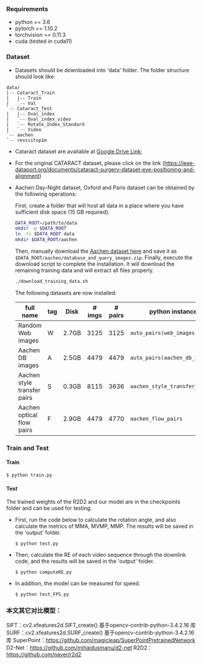 ### Requirements
- python == 3.6
- pytorch == 1.10.2
- torchvision == 0.11.3
- cuda (tested in cuda11)


### Dataset
- Datasets should be downloaded into 'data' folder.  The folder structure should look like:
```
data/ 
|-- Cataract_Train
|   |-- Train
|   `-- Val
`-- Cataract_Test
|   |-- Oval_index
|   `-- Oval_index_video
|   `-- Rotate_Index_Standard
|   `-- Video
`-- aachen
`-- revisitop1m
```

- Cataract dataset are available at [Google Drive Link](https://drive.google.com/file/d/1zYisVa3rDt2AhpcP8KE5coih-CZ7L2qu/view?usp=share_link);
- For the original CATARACT dataset, please click on the link (https://ieee-dataport.org/documents/cataract-surgery-dataset-eye-positioning-and-alignment)
- Aachen Day-Night dataset, Oxford and Paris dataset can be obtained by the following operations:
  
  First, create a folder that will host all data in a place where you have sufficient disk space (15 GB required).
  ```bash
  DATA_ROOT=/path/to/data
  mkdir -p $DATA_ROOT
  ln -fs $DATA_ROOT data 
  mkdir $DATA_ROOT/aachen
  ```
  Then, manually download the [Aachen dataset here](https://drive.google.com/drive/folders/1fvb5gwqHCV4cr4QPVIEMTWkIhCpwei7n) and save it as `$DATA_ROOT/aachen/database_and_query_images.zip`.
  Finally, execute the download script to complete the installation. It will download the remaining training data and will extract all files properly.
  ```bash 
  ./download_training_data.sh
  ```
  The following datasets are now installed:

  | full name                       |tag|Disk |# imgs|# pairs| python instance                |
  |---------------------------------|---|-----|------|-------|--------------------------------|
  | Random Web images               | W |2.7GB| 3125 |  3125 | `auto_pairs(web_images)`       |
  | Aachen DB images                | A |2.5GB| 4479 |  4479 | `auto_pairs(aachen_db_images)` |
  | Aachen style transfer pairs     | S |0.3GB| 8115 |  3636 | `aachen_style_transfer_pairs`  |
  | Aachen optical flow pairs       | F |2.9GB| 4479 |  4770 | `aachen_flow_pairs`            |


### Train and Test
#### Train 
  ``` $ python train.py ```
#### Test
The trained weights of the R2D2 and our model are in the checkpoints folder and can be used for testing. 

- First, run the code below to calculate the rotation angle, and also calculate the metrics of MMA, MVMP, MMP. The results will be saved in the 'output' folder.

  ``` $ python test.py ```
- Then, calculate the RE of each video sequence through the downlink code, and the results will be saved in the 'output' folder.

  ``` $ python computeRE.py ```
- In addition, the model can be measured for speed.

  ``` $ python test_FPS.py ```

### 本文其它对比模型：
SIFT：cv2.xfeatures2d.SIFT_create()   基于opencv-contrib-python-3.4.2.16 库
SURF：cv2.xfeatures2d.SURF_create()   基于opencv-contrib-python-3.4.2.16 库
SuperPoint：https://github.com/magicleap/SuperPointPretrainedNetwork
D2-Net：https://github.com/mihaidusmanu/d2-net
R2D2：https://github.com/naver/r2d2

